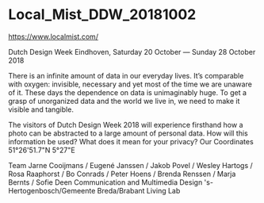 # Local_Mist_DDW_20181002

https://www.localmist.com/

Dutch Design Week Eindhoven,
Saturday 20 October — Sunday 28 October 2018

There is an infinite amount of data in our everyday lives. It’s comparable with oxygen: invisible, necessary and yet most of the time we are unaware of it. These days the dependence on data is unimaginably huge. To get a grasp of unorganized data and the world we live in, we need to make it visible and tangible.

The visitors of Dutch Design Week 2018 will experience firsthand how a photo can be abstracted to a large amount of personal data. How will this information be used? What does it mean for your privacy?
Our Coordinates
51°26'51.7"N 5°27"E

Team
Jarne Cooijmans / Eugené Janssen / Jakob Povel / Wesley Hartogs / Rosa Raaphorst / Bo Conrads / Peter Hoens / Brenda Renssen / Marja Bernts / Sofie Deen
Communication and Multimedia Design 's-Hertogenbosch/Gemeente Breda/Brabant Living Lab
